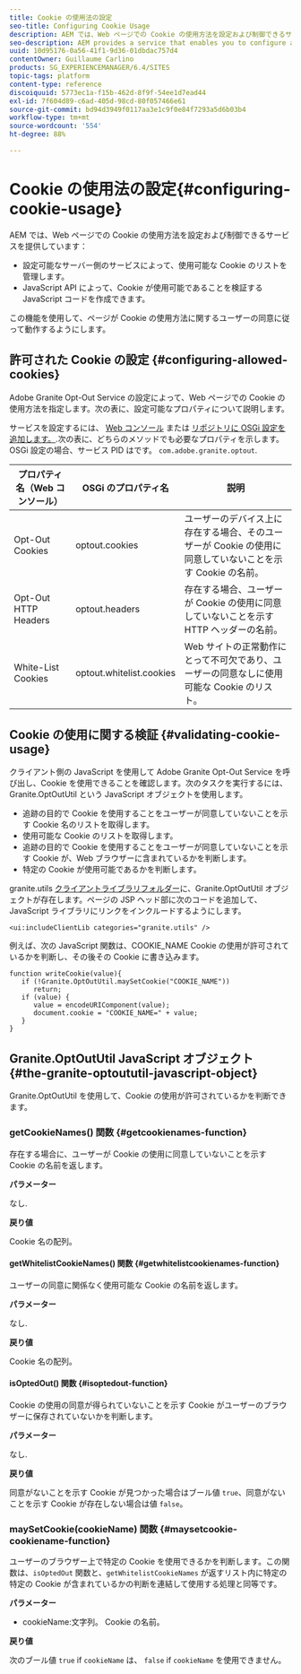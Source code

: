 ```yaml
---
title: Cookie の使用法の設定
seo-title: Configuring Cookie Usage
description: AEM では、Web ページでの Cookie の使用方法を設定および制御できるサービスを提供しています
seo-description: AEM provides a service that enables you to configure and control how cookies are used with your web pages
uuid: 10d95176-0a56-41f1-9d36-01dbdac757d4
contentOwner: Guillaume Carlino
products: SG_EXPERIENCEMANAGER/6.4/SITES
topic-tags: platform
content-type: reference
discoiquuid: 5773ec1a-f15b-462d-8f9f-54ee1d7ead44
exl-id: 7f604d89-c6ad-405d-98cd-80f057466e61
source-git-commit: bd94d3949f0117aa3e1c9f0e84f7293a5d6b03b4
workflow-type: tm+mt
source-wordcount: '554'
ht-degree: 88%

---
```


# Cookie の使用法の設定{#configuring-cookie-usage}

AEM では、Web ページでの Cookie の使用方法を設定および制御できるサービスを提供しています：

* 設定可能なサーバー側のサービスによって、使用可能な Cookie のリストを管理します。
* JavaScript API によって、Cookie が使用可能であることを検証する JavaScript コードを作成できます。

この機能を使用して、ページが Cookie の使用方法に関するユーザーの同意に従って動作するようにします。

## 許可された Cookie の設定 {#configuring-allowed-cookies}

Adobe Granite Opt-Out Service の設定によって、Web ページでの Cookie の使用方法を指定します。次の表に、設定可能なプロパティについて説明します。

サービスを設定するには、 [Web コンソール](/help/sites-deploying/configuring-osgi.md#osgi-configuration-with-the-web-console) または [リポジトリに OSGi 設定を追加します。](/help/sites-deploying/configuring-osgi.md#adding-a-new-configuration-to-the-repository).次の表に、どちらのメソッドでも必要なプロパティを示します。OSGi 設定の場合、サービス PID はです。 `com.adobe.granite.optout`.

| プロパティ名（Web コンソール） | OSGi のプロパティ名 | 説明 |
|---|---|---|
| Opt-Out Cookies | optout.cookies | ユーザーのデバイス上に存在する場合、そのユーザーが Cookie の使用に同意していないことを示す Cookie の名前。 |
| Opt-Out HTTP Headers | optout.headers | 存在する場合、ユーザーが Cookie の使用に同意していないことを示す HTTP ヘッダーの名前。 |
| White-List Cookies | optout.whitelist.cookies | Web サイトの正常動作にとって不可欠であり、ユーザーの同意なしに使用可能な Cookie のリスト。 |

## Cookie の使用に関する検証 {#validating-cookie-usage}

クライアント側の JavaScript を使用して Adobe Granite Opt-Out Service を呼び出し、Cookie を使用できることを確認します。次のタスクを実行するには、Granite.OptOutUtil という JavaScript オブジェクトを使用します。

* 追跡の目的で Cookie を使用することをユーザーが同意していないことを示す Cookie 名のリストを取得します。
* 使用可能な Cookie のリストを取得します。
* 追跡の目的で Cookie を使用することをユーザーが同意していないことを示す Cookie が、Web ブラウザーに含まれているかを判断します。
* 特定の Cookie が使用可能であるかを判断します。

granite.utils [クライアントライブラリフォルダー](/help/sites-developing/clientlibs.md#referencing-client-side-libraries)に、Granite.OptOutUtil オブジェクトが存在します。ページの JSP ヘッド部に次のコードを追加して、JavaScript ライブラリにリンクをインクルードするようにします。

`<ui:includeClientLib categories="granite.utils" />`

例えば、次の JavaScript 関数は、COOKIE_NAME Cookie の使用が許可されているかを判断し、その後その Cookie に書き込みます。

```
function writeCookie(value){
   if (!Granite.OptOutUtil.maySetCookie("COOKIE_NAME")) 
      return;
   if (value) {
      value = encodeURIComponent(value);
      document.cookie = "COOKIE_NAME=" + value; 
   }
}
```

## Granite.OptOutUtil JavaScript オブジェクト {#the-granite-optoututil-javascript-object}

Granite.OptOutUtil を使用して、Cookie の使用が許可されているかを判断できます。

### getCookieNames() 関数 {#getcookienames-function}

存在する場合に、ユーザーが Cookie の使用に同意していないことを示す Cookie の名前を返します。

**パラメーター**

なし.

**戻り値**

Cookie 名の配列。

#### getWhitelistCookieNames() 関数 {#getwhitelistcookienames-function}

ユーザーの同意に関係なく使用可能な Cookie の名前を返します。

**パラメーター**

なし.

**戻り値**

Cookie 名の配列。

#### isOptedOut() 関数 {#isoptedout-function}

Cookie の使用の同意が得られていないことを示す Cookie がユーザーのブラウザーに保存されていないかを判断します。

**パラメーター**

なし.

**戻り値**

同意がないことを示す Cookie が見つかった場合はブール値 `true`、同意がないことを示す Cookie が存在しない場合は値 `false`。

### maySetCookie(cookieName) 関数 {#maysetcookie-cookiename-function}

ユーザーのブラウザー上で特定の Cookie を使用できるかを判断します。この関数は、`isOptedOut` 関数と、`getWhitelistCookieNames` が返すリスト内に特定の特定の Cookie が含まれているかの判断を連結して使用する処理と同等です。

**パラメーター**

* cookieName:文字列。 Cookie の名前。

**戻り値**

次のブール値 `true` if `cookieName` は、 `false` if `cookieName` を使用できません。
